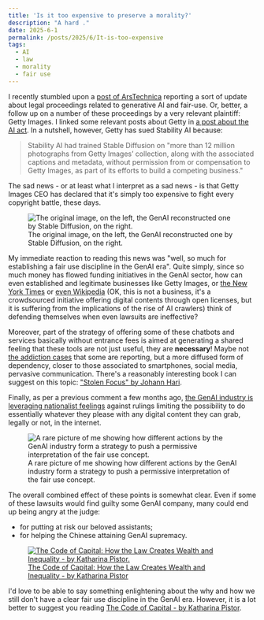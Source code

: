 ```yaml
---
title: 'Is it too expensive to preserve a morality?'
description: "A hard ."
date: 2025-6-1
permalink: /posts/2025/6/It-is-too-expensive
tags:
  - AI
  - law
  - morality
  - fair use
---
```


I recently stumbled upon a [post of ArsTechnica](https://arstechnica.com/tech-policy/2025/05/extraordinarily-expensive-costs-force-getty-to-pick-its-ai-legal-battles/) reporting a sort of update about legal proceedings related to generative AI and fair-use. Or, better, a follow up on a number of these proceedings by a very relevant plaintiff: Getty Images. I linked some relevant posts about Getty in [a post about the AI act](https://giuseppevizzari.github.io/posts/2023/12/Around-the-AI-act/). In a nutshell, however, Getty has sued Stability AI because:

> Stability AI had trained Stable Diffusion on "more than 12 million photographs from Getty Images’ collection, along with the associated captions and metadata, without permission from or compensation to Getty Images, as part of its efforts to build a competing business."

The sad news - or at least what I interpret as a sad news - is that Getty Images CEO has declared that it's simply too expensive to fight every copyright battle, these days.

<figure>
  <img src="https://cdn.arstechnica.net/wp-content/uploads/2023/03/89cdadfd-b63d-49cc-81a7-dfb600560cb1_1600x961.webp" alt="The original image, on the left, the GenAI reconstructed one by Stable Diffusion, on the right."/>
  <figcaption>The original image, on the left, the GenAI reconstructed one by Stable Diffusion, on the right.</figcaption>
</figure>

My immediate reaction to reading this news was "well, so much for establishing a fair use discipline in the GenAI era". Quite simply, since so much money has flowed funding initiatives in the GenAI sector, how can even established and legitimate businesses like Getty Images, or [the New York Times](https://arstechnica.com/information-technology/2023/08/the-new-york-times-prohibits-ai-vendors-from-devouring-its-content/) or [even Wikipedia](https://arstechnica.com/information-technology/2025/04/ai-bots-strain-wikimedia-as-bandwidth-surges-50/) (OK, this is not a business, it's a crowdsourced initiative offering digital contents through open licenses, but it is suffering from the implications of the rise of AI crawlers) think of defending themselves when even lawsuits are ineffective?

Moreover, part of the strategy of offering some of these chatbots and services basically without entrance fees is aimed at generating a shared feeling that these tools are not just useful, they are __necessary__! Maybe not [the addiction cases](https://futurism.com/the-byte/chatgpt-dependence-addiction) that some are reporting, but a more diffused form of dependency, closer to those associated to smartphones, social media, pervasive communication. There's a reasonably interesting book I can suggest on this topic: ["Stolen Focus" by Johann Hari](https://www.goodreads.com/book/show/57933306-stolen-focus).

Finally, as per a previous comment a few months ago, [the GenAI industry is leveraging nationalist feelings](https://giuseppevizzari.github.io/posts/2025/3/Sad-state-of-gen-ai) against rulings limiting the possibility to do essentially whatever they please with any digital content they can grab, legally or not, in the internet.

<figure>
  <img src="https://i.kym-cdn.com/photos/images/newsfeed/002/546/187/fb1.jpg" alt="A rare picture of me showing how different actions by the GenAI industry form a strategy to push a permissive interpretation of the fair use concept."/>
  <figcaption>A rare picture of me showing how different actions by the GenAI industry form a strategy to push a permissive interpretation of the fair use concept.</figcaption>
</figure>

The overall combined effect of these points is somewhat clear. Even if some of these lawsuits would find guilty some GenAI company, many could end up being angry at the judge:

- for putting at risk our beloved assistants;
- for helping the Chinese attaining GenAI supremacy.

<figure>
  <a href="https://press.princeton.edu/books/hardcover/9780691178974/the-code-of-capital"><img src="https://pup-assets.imgix.net/onix/images/9780691178974.jpg" alt="The Code of Capital: How the Law Creates Wealth and Inequality - by Katharina Pistor."/></a>
  <figcaption><a href="https://press.princeton.edu/books/hardcover/9780691178974/the-code-of-capital">The Code of Capital: How the Law Creates Wealth and Inequality - by Katharina Pistor</a></figcaption>
</figure>

I'd love to be able to say something enlightening about the why and how we still don't have a clear fair use discipline in the GenAI era. However, it is a lot better to suggest you reading <a href="https://press.princeton.edu/books/hardcover/9780691178974/the-code-of-capital">The Code of Capital - by Katharina Pistor</a>.
